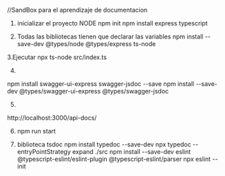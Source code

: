 //SandBox  para el aprendizaje de documentacion

1. inicializar el proyecto NODE
npm init
npm install express typescript 

2. Todas las bibliotecas tienen que declarar las variables
npm install --save-dev @types/node @types/express ts-node

3.Ejecutar
npx ts-node src/index.ts

4.
npm install swagger-ui-express swagger-jsdoc --save
npm install --save-dev @types/swagger-ui-express @types/swagger-jsdoc

5.
http://localhost:3000/api-docs/

6. npm run start

7. biblioteca tsdoc 
npm install typedoc --save-dev
npx typedoc --entryPointStrategy expand ./src
npm install --save-dev eslint @typescript-eslint/eslint-plugin @typescript-eslint/parser
npx eslint --init


